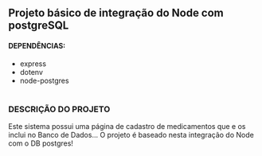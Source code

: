 ## Projeto básico de integração do Node com postgreSQL


#### DEPENDÊNCIAS:
* express
* dotenv
* node-postgres

#


### DESCRIÇÃO DO PROJETO 
Este sistema possui uma página de cadastro de medicamentos que e os inclui no Banco de Dados... 
O projeto é baseado nesta integração do Node com o DB postgres!